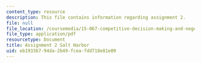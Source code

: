```yaml
---
content_type: resource
description: This file contains information regarding assignment 2.
file: null
file_location: /coursemedia/15-067-competitive-decision-making-and-negotiation-spring-2011/eb19336794da2b49fceafdd718e81e09_MIT15_067S11_assgn02.pdf
file_type: application/pdf
resourcetype: Document
title: Assignment 2 Salt Harbor
uid: eb193367-94da-2b49-fcea-fdd718e81e09
---
```

